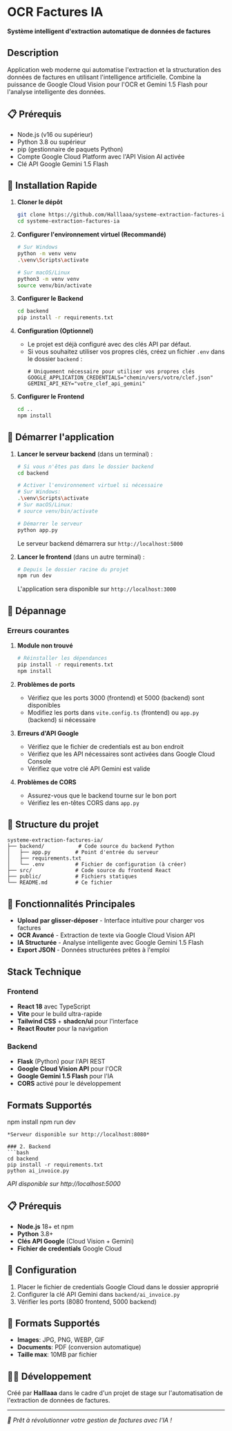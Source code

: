 # OCR Factures IA

**Système intelligent d'extraction automatique de données de factures**

## Description

Application web moderne qui automatise l'extraction et la structuration des données de factures en utilisant l'intelligence artificielle. Combine la puissance de Google Cloud Vision pour l'OCR et Gemini 1.5 Flash pour l'analyse intelligente des données.

## 📋 Prérequis

- Node.js (v16 ou supérieur)
- Python 3.8 ou supérieur
- pip (gestionnaire de paquets Python)
- Compte Google Cloud Platform avec l'API Vision AI activée
- Clé API Google Gemini 1.5 Flash

## 🚀 Installation Rapide

1. **Cloner le dépôt**
   ```bash
   git clone https://github.com/Halllaaa/systeme-extraction-factures-ia.git
   cd systeme-extraction-factures-ia
   ```

2. **Configurer l'environnement virtuel (Recommandé)**
   ```bash
   # Sur Windows
   python -m venv venv
   .\venv\Scripts\activate
   
   # Sur macOS/Linux
   python3 -m venv venv
   source venv/bin/activate
   ```

3. **Configurer le Backend**
   ```bash
   cd backend
   pip install -r requirements.txt
   ```

4. **Configuration (Optionnel)**
   - Le projet est déjà configuré avec des clés API par défaut.
   - Si vous souhaitez utiliser vos propres clés, créez un fichier `.env` dans le dossier `backend` :
     ```
     # Uniquement nécessaire pour utiliser vos propres clés
     GOOGLE_APPLICATION_CREDENTIALS="chemin/vers/votre/clef.json"
     GEMINI_API_KEY="votre_clef_api_gemini"

5. **Configurer le Frontend**
   ```bash
   cd ..
   npm install
   ```

## 🚀 Démarrer l'application

1. **Lancer le serveur backend** (dans un terminal) :
   ```bash
   # Si vous n'êtes pas dans le dossier backend
   cd backend
   
   # Activer l'environnement virtuel si nécessaire
   # Sur Windows:
   .\venv\Scripts\activate
   # Sur macOS/Linux:
   # source venv/bin/activate
   
   # Démarrer le serveur
   python app.py
   ```
   Le serveur backend démarrera sur `http://localhost:5000`

2. **Lancer le frontend** (dans un autre terminal) :
   ```bash
   # Depuis le dossier racine du projet
   npm run dev
   ```
   L'application sera disponible sur `http://localhost:3000`

## 🔧 Dépannage

### Erreurs courantes

1. **Module non trouvé**
   ```bash
   # Réinstaller les dépendances
   pip install -r requirements.txt
   npm install
   ```

2. **Problèmes de ports**
   - Vérifiez que les ports 3000 (frontend) et 5000 (backend) sont disponibles
   - Modifiez les ports dans `vite.config.ts` (frontend) ou `app.py` (backend) si nécessaire

3. **Erreurs d'API Google**
   - Vérifiez que le fichier de credentials est au bon endroit
   - Vérifiez que les API nécessaires sont activées dans Google Cloud Console
   - Vérifiez que votre clé API Gemini est valide

4. **Problèmes de CORS**
   - Assurez-vous que le backend tourne sur le bon port
   - Vérifiez les en-têtes CORS dans `app.py`

## 📁 Structure du projet

```
systeme-extraction-factures-ia/
├── backend/           # Code source du backend Python
│   ├── app.py        # Point d'entrée du serveur
│   ├── requirements.txt
│   └── .env          # Fichier de configuration (à créer)
├── src/              # Code source du frontend React
├── public/           # Fichiers statiques
└── README.md         # Ce fichier
```

## 🎯 Fonctionnalités Principales

- **Upload par glisser-déposer** - Interface intuitive pour charger vos factures
- **OCR Avancé** - Extraction de texte via Google Cloud Vision API
- **IA Structurée** - Analyse intelligente avec Google Gemini 1.5 Flash
- **Export JSON** - Données structurées prêtes à l'emploi

## Stack Technique

### Frontend
- **React 18** avec TypeScript
- **Vite** pour le build ultra-rapide
- **Tailwind CSS** + **shadcn/ui** pour l'interface
- **React Router** pour la navigation

### Backend
- **Flask** (Python) pour l'API REST
- **Google Cloud Vision API** pour l'OCR
- **Google Gemini 1.5 Flash** pour l'IA
- **CORS** activé pour le développement

## Formats Supportés
npm install
npm run dev
```
*Serveur disponible sur http://localhost:8080*

### 2. Backend
```bash
cd backend
pip install -r requirements.txt
python ai_invoice.py
```
*API disponible sur http://localhost:5000*

## 📋 Prérequis

- **Node.js** 18+ et npm
- **Python** 3.8+
- **Clés API Google** (Cloud Vision + Gemini)
- **Fichier de credentials** Google Cloud

## 🔧 Configuration

1. Placer le fichier de credentials Google Cloud dans le dossier approprié
2. Configurer la clé API Gemini dans `backend/ai_invoice.py`
3. Vérifier les ports (8080 frontend, 5000 backend)

## 📸 Formats Supportés

- **Images**: JPG, PNG, WEBP, GIF
- **Documents**: PDF (conversion automatique)
- **Taille max**: 10MB par fichier

## 👨‍💻 Développement

Créé par **Halllaaa** dans le cadre d'un projet de stage sur l'automatisation de l'extraction de données de factures.

---

*🚀 Prêt à révolutionner votre gestion de factures avec l'IA !*
